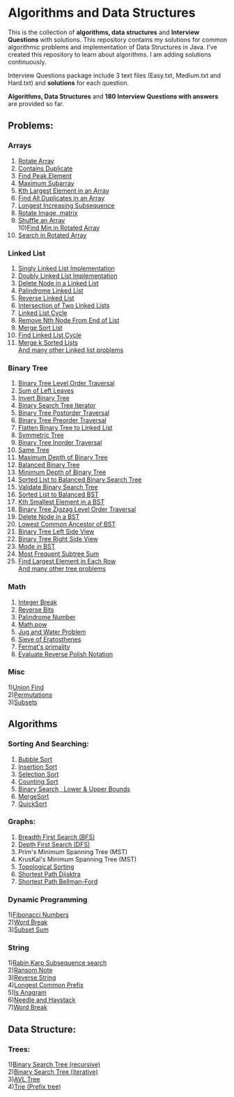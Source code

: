 # Algorithms and Data Structures
This is the collection of **algorithms, data structures** and **Interview Questions** with solutions.
This repository contains my solutions for common algorithmic problems and implementation of Data Structures in Java.
I've created this repository to learn about algorithms. I am adding solutions continuously.   

Interview Questions package include 3 text files (Easy.txt, Medium.txt and Hard.txt) and **solutions** for each question.      

**Algorithms,  Data Structures** and **180 Interview Questions with answers** are provided so far.

## Problems:
  
### Arrays
1) [Rotate Array](https://github.com/sherxon/AlgoDS/blob/master/src/interviewquestions/easy/RotateArray.java)      
2) [Contains Duplicate](https://github.com/sherxon/AlgoDS/blob/master/src/interviewquestions/easy/ContainsDuplicate.java)  
3) [Find Peak Element](https://github.com/sherxon/AlgoDS/blob/master/src/interviewquestions/medium/FindPeakElement.java)  
4) [Maximum Subarray](https://github.com/sherxon/AlgoDS/blob/master/src/interviewquestions/medium/MaximumSubarray.java)  
5) [Kth Largest Element in an Array](https://github.com/sherxon/AlgoDS/blob/master/src/interviewquestions/medium/KthLargestElementinanArray.java)  
6) [Find All Duplicates in an Array](https://github.com/sherxon/AlgoDS/blob/master/src/interviewquestions/medium/FindAllDuplicatesinanArray.java)  
7) [Longest Increasing Subsequence](https://github.com/sherxon/AlgoDS/blob/master/src/interviewquestions/medium/MaxIncreasingSubsequence.java)  
8) [Rotate Image, matrix](https://github.com/sherxon/AlgoDS/blob/master/src/interviewquestions/medium/RotateImage.java)  
9) [Shuffle an Array](https://github.com/sherxon/AlgoDS/blob/master/src/interviewquestions/medium/ShuffleanArray.java)  
10)[Find Min in Rotated Array](https://github.com/sherxon/AlgoDS/blob/master/src/interviewquestions/medium/FindMinimuminRotatedSortedArray.java)  
11) [Search in Rotated Array](https://github.com/sherxon/AlgoDS/blob/master/src/interviewquestions/medium/SearchinRotatedSortedArray.java)  
  

### Linked List
1) [Singly Linked List Implementation](https://github.com/sherxon/AlgoDS/blob/master/src/ds/LinkedList.java)  
1) [Doubly Linked List Implementation](https://github.com/sherxon/AlgoDS/blob/master/src/ds/DoublyLinkedList.java)  
3) [Delete Node in a Linked List](https://github.com/sherxon/AlgoDS/blob/master/src/interviewquestions/easy/DeleteNodeSingleLinkedList.java)  
4) [Palindrome Linked List](https://github.com/sherxon/AlgoDS/blob/master/src/interviewquestions/easy/PalindromeLinkedList.java)  
5) [Reverse Linked List](https://github.com/sherxon/AlgoDS/blob/master/src/interviewquestions/easy/ReverseLinkedList.java)  
6) [Intersection of Two Linked Lists](https://github.com/sherxon/AlgoDS/blob/master/src/interviewquestions/easy/IntersectionofTwoLinkedLists.java)  
7) [Linked List Cycle](https://github.com/sherxon/AlgoDS/blob/master/src/interviewquestions/easy/LinkedListCycle.java)  
8) [Remove Nth Node From End of List](https://github.com/sherxon/AlgoDS/blob/master/src/interviewquestions/easy/RemoveNthNodeFromEndofList.java)   
9) [Merge Sort List](https://github.com/sherxon/AlgoDS/blob/master/src/interviewquestions/medium/SortList.java)  
10) [Find Linked List Cycle](https://github.com/sherxon/AlgoDS/blob/master/src/interviewquestions/medium/LinkedListCycle2.java)  
11) [Merge k Sorted Lists](https://github.com/sherxon/AlgoDS/blob/master/src/interviewquestions/medium/MergekSortedLists.java)   
 [And many other Linked list problems](https://github.com/sherxon/AlgoDS/tree/master/src/interviewquestions)
 
### Binary Tree
1) [Binary Tree Level Order Traversal](https://github.com/sherxon/AlgoDS/blob/master/src/interviewquestions/easy/BinaryTreeLevelOrderTraversal.java)  
2) [Sum of Left Leaves](https://github.com/sherxon/AlgoDS/blob/master/src/interviewquestions/easy/SumofLeftLeaves.java)  
3) [Invert Binary Tree](https://github.com/sherxon/AlgoDS/blob/master/src/interviewquestions/easy/InvertBinaryTree.java)  
4) [Binary Search Tree Iterator](https://github.com/sherxon/AlgoDS/blob/master/src/interviewquestions/medium/BinarySearchTreeIterator.java)  
5) [Binary Tree Postorder Traversal](https://github.com/sherxon/AlgoDS/blob/master/src/interviewquestions/hard/PostOrderTraversalTree.java)  
6) [Binary Tree Preorder Traversal](https://github.com/sherxon/AlgoDS/blob/master/src/interviewquestions/medium/BinaryTreePreorderTraversal.java)  
7) [Flatten Binary Tree to Linked List](https://github.com/sherxon/AlgoDS/blob/master/src/interviewquestions/medium/FlattenBinaryTreetoLinkedList.java)  
8) [Symmetric Tree](https://github.com/sherxon/AlgoDS/blob/master/src/interviewquestions/easy/SymmetricTree.java)  
9) [Binary Tree Inorder Traversal](https://github.com/sherxon/AlgoDS/blob/master/src/interviewquestions/medium/BinaryTreeInorderTraversal.java)  
10) [Same Tree](https://github.com/sherxon/AlgoDS/blob/master/src/interviewquestions/easy/SameTree.java)  
11) [Maximum Depth of Binary Tree](https://github.com/sherxon/AlgoDS/blob/master/src/interviewquestions/easy/MaximumDepthofBinaryTree.java)  
12) [Balanced Binary Tree](https://github.com/sherxon/AlgoDS/blob/master/src/interviewquestions/easy/BalancedBinaryTree.java)  
13) [Minimum Depth of Binary Tree](https://github.com/sherxon/AlgoDS/blob/master/src/interviewquestions/easy/MinimumDepthofBinaryTree.java)     
14) [Sorted List to Balanced Binary Search Tree](https://github.com/sherxon/AlgoDS/blob/master/src/interviewquestions/medium/ConvertSortedListtoBinarySearchTree.java)   
15) [Validate Binary Search Tree](https://github.com/sherxon/AlgoDS/blob/master/src/interviewquestions/medium/ValidateBinarySearchTree.java)  
16) [Sorted List to Balanced BST ](https://github.com/sherxon/AlgoDS/blob/master/src/interviewquestions/medium/ConvertSortedArraytoBinarySearchTree.java)  
17) [Kth Smallest Element in a BST](https://github.com/sherxon/AlgoDS/blob/master/src/interviewquestions/medium/KthSmallestElementinaBST.java)  
18) [Binary Tree Zigzag Level Order Traversal](https://github.com/sherxon/AlgoDS/blob/master/src/interviewquestions/medium/ZigZagOrderLevelTraversalBST.java)  
19) [Delete Node in a BST](https://github.com/sherxon/AlgoDS/blob/master/src/interviewquestions/medium/DeleteNodeinaBST.java)  
20) [Lowest Common Ancestor of BST](https://github.com/sherxon/AlgoDS/blob/master/src/interviewquestions/easy/LowestCommonAncestorBST.java)  
21) [Binary Tree Left Side View](https://github.com/sherxon/AlgoDS/blob/master/src/interviewquestions/medium/BinaryTreeLeftSIdeView.java)  
22) [Binary Tree Right Side View](https://github.com/sherxon/AlgoDS/blob/master/src/interviewquestions/medium/BinaryTreeRightSideView.java)  
23) [Mode in BST](https://github.com/sherxon/AlgoDS/blob/master/src/interviewquestions/easy/FindModeinBST.java)   
24) [Most Frequent Subtree Sum](https://github.com/sherxon/AlgoDS/blob/master/src/interviewquestions/medium/MostFrequentSubtreeSum.java)  
25) [ Find Largest Element in Each Row](https://github.com/sherxon/AlgoDS/blob/master/src/interviewquestions/medium/FindLargestElementinEachRow.java)   
 [And many other tree problems](https://github.com/sherxon/AlgoDS/tree/master/src/interviewquestions)  
  
### Math
1) [Integer Break](https://github.com/sherxon/AlgoDS/blob/master/src/interviewquestions/medium/IntegerBreak.java)  
2) [Reverse Bits](https://github.com/sherxon/AlgoDS/blob/master/src/interviewquestions/easy/ReverseBits.java)   
3) [Palindrome Number](https://github.com/sherxon/AlgoDS/blob/master/src/interviewquestions/easy/PalindromeNumber.java)  
4) [Math.pow](https://github.com/sherxon/AlgoDS/blob/master/src/interviewquestions/medium/Pow.java)  
5) [Jug and Water Problem](https://github.com/sherxon/AlgoDS/blob/master/src/interviewquestions/medium/WaterAndJugProblem.java)  
6) [Sieve of Eratosthenes](https://github.com/sherxon/AlgoDS/blob/master/src/algo/numerals/SieveofEratosthenes.java)  
7) [Fermat's primality](https://github.com/sherxon/AlgoDS/blob/master/src/algo/numerals/FermatPrimality.java)     
8) [Evaluate Reverse Polish Notation](https://github.com/sherxon/AlgoDS/blob/master/src/interviewquestions/medium/EvaluateReversePolishNotation.java)  

### Misc
1)[Union Find](https://github.com/sherxon/AlgoDS/blob/master/src/algo/UnionFind.java)  
2)[Permutations](https://github.com/sherxon/AlgoDS/blob/master/src/interviewquestions/medium/Permutations.java)  
3)[Subsets](https://github.com/sherxon/AlgoDS/blob/master/src/interviewquestions/medium/SubSets.java)     


## Algorithms
  
### Sorting And Searching:    
1) [Bubble Sort](https://github.com/sherxon/AlgoDS/blob/master/src/algo/sortingandsearching/BubbleSort.java)  
2) [Insertion Sort](https://github.com/sherxon/AlgoDS/blob/master/src/algo/sortingandsearching/InsertionSort.java)  
3) [Selection Sort](https://github.com/sherxon/AlgoDS/blob/master/src/algo/sortingandsearching/SelectionSort.java)  
4) [Counting Sort](https://github.com/sherxon/AlgoDS/blob/master/src/algo/sortingandsearching/CountingSort.java)  
5) [Binary Search , Lower & Upper Bounds](https://github.com/sherxon/AlgoDS/blob/master/src/algo/sortingandsearching/BinarySearch.java)  
6) [MergeSort](https://github.com/sherxon/AlgoDS/blob/master/src/algo/sortingandsearching/MergeSort.java)  
7) [QuickSort](https://github.com/sherxon/AlgoDS/blob/master/src/algo/sortingandsearching/QuickSort.java)  

### Graphs:  
1) [Breadth First Search (BFS)](https://github.com/sherxon/AlgoDS/blob/master/src/algo/graph/BFS.java)  
2) [Depth First Search (DFS)](https://github.com/sherxon/AlgoDS/blob/master/src/algo/graph/DFS.java)  
3) Prim's Minimum Spanning Tree (MST)  
4) KrusKal's Minimum Spanning Tree (MST)  
5) [Topological Sorting](https://github.com/sherxon/AlgoDS/blob/master/src/algo/graph/TopologicalSorting.java)      
6) [Shortest Path Dijsktra](https://github.com/sherxon/AlgoDS/blob/master/src/algo/graph/Dijsktra.java)  
7) [Shortest Path Bellman-Ford](https://github.com/sherxon/AlgoDS/blob/master/src/algo/graph/BellmanFord.java)    

### Dynamic Programming
1)[Fibonacci Numbers](https://github.com/sherxon/AlgoDS/blob/master/src/algo/dp/FibonacciNumber.java)  
2)[Word Break](https://github.com/sherxon/AlgoDS/blob/master/src/interviewquestions/medium/WordBreak.java)  
3)[Subset Sum](https://github.com/sherxon/AlgoDS/blob/master/src/algo/dp/SubsetSum.java)     

### String
1)[Rabin Karp Subsequence search](https://github.com/sherxon/AlgoDS/blob/master/src/algo/string/RabinKarpSubsequenceSearch.java)   
2)[Ransom Note](https://github.com/sherxon/AlgoDS/blob/master/src/interviewquestions/easy/RansomNote.java)  
3)[Reverse String](https://github.com/sherxon/AlgoDS/blob/master/src/interviewquestions/easy/ReverseString.java)  
4)[Longest Common Prefix](https://github.com/sherxon/AlgoDS/blob/master/src/interviewquestions/easy/LongestCommonPrefix.java)  
5)[Is Anagram](https://github.com/sherxon/AlgoDS/blob/master/src/interviewquestions/easy/ValidAnagram.java)  
6)[Needle and Haystack](https://github.com/sherxon/AlgoDS/blob/master/src/interviewquestions/easy/ImplementstrSt.java)  
7)[Word Break](https://github.com/sherxon/AlgoDS/blob/master/src/interviewquestions/medium/WordBreak.java)  

## Data Structure:      

### Trees:  
1)[Binary Search Tree (recursive)](https://github.com/sherxon/AlgoDS/blob/master/src/ds/BST.java)  
2)[Binary Search Tree (iterative)](https://github.com/sherxon/AlgoDS/blob/master/src/ds/BSTIterative.java)  
3)[AVL Tree](https://github.com/sherxon/AlgoDS/blob/master/src/ds/AVLTree.java)    
4)[Trie (Prefix tree)](https://github.com/sherxon/AlgoDS/blob/master/src/algo/string/Trie.java)  



